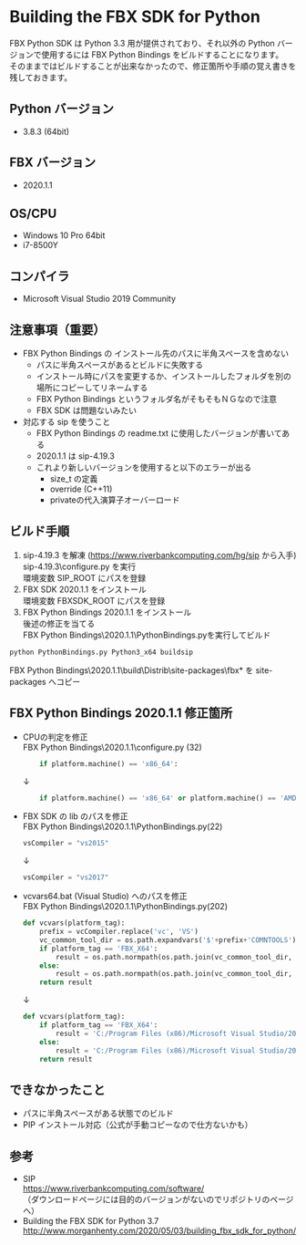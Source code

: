 # Building the FBX SDK for Python
FBX Python SDK は Python 3.3 用が提供されており、それ以外の Python バージョンで使用するには FBX Python Bindings をビルドすることになります。  
そのままではビルドすることが出来なかったので、修正箇所や手順の覚え書きを残しておきます。

## Python バージョン
* 3.8.3 (64bit)

## FBX バージョン
* 2020.1.1

## OS/CPU
* Windows 10 Pro 64bit
* i7-8500Y

## コンパイラ
* Microsoft Visual Studio 2019 Community

## 注意事項（重要）
* FBX Python Bindings の インストール先のパスに半角スペースを含めない
    * パスに半角スペースがあるとビルドに失敗する
    * インストール時にパスを変更するか、インストールしたフォルダを別の場所にコピーしてリネームする
    * FBX Python Bindings というフォルダ名がそもそもＮＧなので注意
    * FBX SDK は問題ないみたい
* 対応する sip を使うこと
    * FBX Python Bindings の readme.txt に使用したバージョンが書いてある
    * 2020.1.1 は sip-4.19.3
    * これより新しいバージョンを使用すると以下のエラーが出る
        * size_t の定義 
        * override (C++11)
        * privateの代入演算子オーバーロード

## ビルド手順
1. sip-4.19.3 を解凍 (https://www.riverbankcomputing.com/hg/sip から入手)  
sip-4.19.3\configure.py を実行  
環境変数 SIP_ROOT にパスを登録  
2. FBX SDK 2020.1.1 をインストール  
環境変数 FBXSDK_ROOT にパスを登録  
3. FBX Python Bindings 2020.1.1 をインストール  
後述の修正を当てる  
FBX Python Bindings\2020.1.1\PythonBindings.pyを実行してビルド  
```
python PythonBindings.py Python3_x64 buildsip
```

FBX Python Bindings\2020.1.1\build\Distrib\site-packages\fbx\* を site-packages へコピー

## FBX Python Bindings 2020.1.1 修正箇所
* CPUの判定を修正  
FBX Python Bindings\2020.1.1\configure.py (32)
    ```Python:configure.py
        if platform.machine() == 'x86_64':
    ```
    ↓
    ```Python:configure.py
        if platform.machine() == 'x86_64' or platform.machine() == 'AMD64':
    ```
* FBX SDK の lib のパスを修正  
FBX Python Bindings\2020.1.1\PythonBindings.py(22)
    ```Python:PythonBindings.py
    vsCompiler = "vs2015"
    ```
    ↓
    ```Python:PythonBindings.py
    vsCompiler = "vs2017"
    ```
* vcvars64.bat (Visual Studio) へのパスを修正  
FBX Python Bindings\2020.1.1\PythonBindings.py(202)
    ```Python:PythonBindings.py
    def vcvars(platform_tag):
        prefix = vcCompiler.replace('vc', 'VS')
        vc_common_tool_dir = os.path.expandvars('$'+prefix+'COMNTOOLS')
        if platform_tag == 'FBX_X64':
            result = os.path.normpath(os.path.join(vc_common_tool_dir, '../../VC/bin/amd64/vcvars64.bat'))
        else:
            result = os.path.normpath(os.path.join(vc_common_tool_dir, '../../VC/bin/vcvars32.bat'))
        return result
    ```
    ↓
    ```Python:PythonBindings.py
    def vcvars(platform_tag):
        if platform_tag == 'FBX_X64':
            result = 'C:/Program Files (x86)/Microsoft Visual Studio/2019/Community/VC/Auxiliary/Build/vcvars64.bat'
        else:
            result = 'C:/Program Files (x86)/Microsoft Visual Studio/2019/Community/VC/Auxiliary/Build/vcvars32.bat'
        return result
    ```

## できなかったこと
* パスに半角スペースがある状態でのビルド
* PIP インストール対応（公式が手動コピーなので仕方ないかも）

## 参考
* SIP  
https://www.riverbankcomputing.com/software/  
（ダウンロードページには目的のバージョンがないのでリポジトリのページへ）
* Building the FBX SDK for Python 3.7  
http://www.morganhenty.com/2020/05/03/building_fbx_sdk_for_python/  
